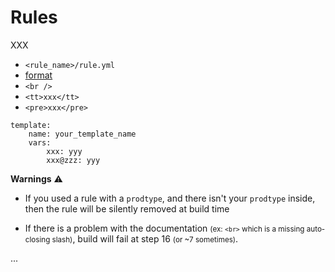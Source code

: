 # Rules

<div class="row row-cols-md-2"><div>

XXX

* `<rule_name>/rule.yml`
* [format](https://complianceascode.readthedocs.io/en/latest/manual/developer/06_contributing_with_content.html#rules)
* `<br />`
* `<tt>xxx</tt>`
* `<pre>xxx</pre>`

```yaml!
template:
    name: your_template_name
    vars:
        xxx: yyy
        xxx@zzz: yyy
```
</div><div>

**Warnings** ⚠️

* If you used a rule with a `prodtype`, and there isn't your `prodtype` inside, then the rule will be silently removed at build time

* If there is a problem with the documentation <small>(ex: `<br>` which is a missing auto-closing slash)</small>, build will fail at step 16 <small>(or ~7 sometimes)</small>.

...
</div></div>
